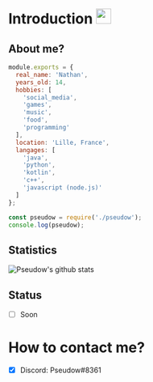 # Introduction <img src="https://giphy.com/gifs/cute-studio-ghibli-9lyuDkgZJ4OBO" width="30px">
## About me?
```js
module.exports = {
  real_name: 'Nathan',
  years_old: 14,
  hobbies: [
    'social_media',
    'games',
    'music',
    'food',
    'programming'
  ],
  location: 'Lille, France',
  langages: [
    'java',
    'python',
    'kotlin',
    'c++',
    'javascript (node.js)'
  ]
};

const pseudow = require('./pseudow');
console.log(pseudow);
```

## Statistics
![Pseudow's github stats](https://github-readme-stats.vercel.app/api?username=Pseudow&show_icons=true&theme=buefy)

## Status
- [ ] Soon

# How to contact me?
- [x] Discord: Pseudow#8361
